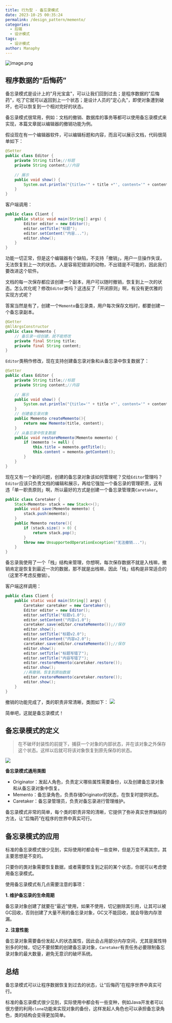 ```yaml
---
title: 行为型 - 备忘录模式
date: 2023-10-25 00:35:24
permalink: /design_pattern/memento/
categories:
  - 后端
  - 设计模式
tags:
  - 设计模式
author: Manaphy
---
```

![image.png](./assets/roIpZw.png)
## 程序数据的“后悔药”
备忘录模式是设计上的"月光宝盒"，可以让我们回到过去；是程序数据的"后悔药"，吃了它就可以返回到上一个状态；是设计人员的"定心丸"，即使对象遭到破坏，也可以恢复到一个相对完好的状态。

备忘录模式很常用，例如：文档的撤销、数据库的事务等都可以使用备忘录模式来实现，本篇文章就以编辑器的撤销功能为例。

假设现在有一个编辑器软件，可以编辑标题和内容，而且可以展示文档，代码很简单如下：

```java
@Setter
public class Editor {
	private String title;//标题
	private String content;//内容
	
	// 展示
	public void show() {
		System.out.println("{title='" + title +"', content='" + content +"'}");
	}
}
```
客户端调用：
```java
public class Client {
	public static void main(String[] args) {
		Editor editor = new Editor();
		editor.setTitle("标题");
		editor.setContent("内容...");
		editor.show();
	}
}
```
功能一切正常，但是这个编辑器有个缺陷，不支持「撤销」，用户一旦操作失误，无法恢复到上一次的状态。人是容易犯错误的动物，不出错是不可能的，因此我们要改进这个软件。

文档的每一次保存都应该创建一个副本，用户可以随时撤销，恢复到上一次的状态。怎么优化呢？修改`Editor`类吗？这违反了「开闭原则」啊，有没有更优雅的实现方式呢？

答案当然是有了，创建一个`Memento`备忘录类，用户每次保存文档时，都要创建一个备忘录副本。

```java
@Getter
@AllArgsConstructor
public class Memento {
	// 备忘录一经创建，就不能修改
	private final String title;
	private final String content;
}
```
`Editor`类稍作修改，现在支持创建备忘录对象和从备忘录中恢复数据了：
```java
@Setter
public class Editor {
	private String title;//标题
	private String content;//内容
	
	// 展示
	public void show() {
		System.out.println("{title='" + title +"', content='" + content +"'}");
	}
	// 创建备忘录对象
	public Memento createMemento(){
		return new Memento(title, content);
	}
	// 从备忘录中恢复数据
	public void restoreMemento(Memento memento) {
		if (memento != null) {
			this.title = memento.getTitle();
			this.content = memento.getContent();
		}
	}
}
```
现在又有一个新的问题，创建的备忘录对象该如何管理呢？交给`Editor`管理吗？`Editor`应该只负责文档的编辑和展示，再给它强加一个备忘录的管理职责，这有违「单一职责原则」啊，所以最好的方式是创建一个备忘录管理类`Caretaker`。
```java
public class Caretaker {
	Stack<Memento> stack = new Stack<>();
	public void save(Memento memento) {
		stack.push(memento);
	}
	public Memento restore(){
		if (stack.size() > 0) {
			return stack.pop();
		}
		throw new UnsupportedOperationException("无法撤销...");
	}
}
```
备忘录我使用了一个「栈」结构来管理，你想啊，每次保存数据不就是入栈嘛，撤销肯定是恢复到最近一次的数据，那不就是出栈嘛，因此「栈」结构是非常适合的（这里不考虑反撤销）。

客户端这样调用：

```java
public class Client {
	public static void main(String[] args) {
		Caretaker caretaker = new Caretaker();
		Editor editor = new Editor();
		editor.setTitle("标题v1.0");
		editor.setContent("内容v1.0");
		caretaker.save(editor.createMemento());//保存
		editor.show();
		editor.setTitle("标题v2.0");
		editor.setContent("内容v2.0");
		caretaker.save(editor.createMemento());//保存
		editor.show();
		editor.setTitle("标题写错了");
		editor.setTitle("内容写错了");
		editor.restoreMemento(caretaker.restore());
		editor.show();
		//再撤销，恢复到原始数据
		editor.restoreMemento(caretaker.restore());
		editor.show();
	}
}
```
撤销的功能完成了，类的职责非常清晰，类图如下：
<img src="./assets/Wj7oly.png" />

简单吧，这就是备忘录模式！

## 备忘录模式的定义
> 在不破坏封装性的前提下，捕获一个对象的内部状态，并在该对象之外保存这个状态。这样以后就可将该对象恢复到原先保存的状态。

![](./assets/W9yGsW.png)

**备忘录模式通用类图**

- Originator：发起人角色，负责定义哪些属性需要备份，以及创建备忘录对象和从备忘录对象中恢复。
- Memento：备忘录角色，负责存储Originator的状态，在恢复时提供状态。
- Caretaker：备忘录管理员，负责对备忘录进行管理维护。

备忘录模式非常的简单，每个类的职责非常的清晰，它提供了弥补真实世界缺陷的方法，让“后悔药”在程序的世界中真实可行。
## 备忘录模式的应用
标准的备忘录模式很少见到，实际使用时都会有一些变种，但是万变不离其宗，其主要思想是不变的。

只要你的类对象需要恢复数据，或者需要恢复到之前的某个状态，你就可以考虑使用备忘录模式。

使用备忘录模式有几点需要注意的事项：

**1. 维护备忘录的生命周期**

备忘录对象创建了就要在“最近”使用，如果不使用，切记删除其引用，让其可以被GC回收，否则创建了大量不用的备忘录对象，GC又不能回收，就会导致内存泄漏。

**2. 注意性能**

备忘录对象需要备份发起人的状态属性，因此会占用部分内存空间，尤其是属性特别多的时候，切记不要频繁的创建备忘录对象，`Caretaker`有责任务必要限制备忘录对象的最大数量，避免无意识的破坏系统。

## 总结
备忘录模式可以让程序数据恢复到过去的状态，让“后悔药”在程序世界中真实可行。

标准的备忘录模式很少见到，实际使用中都会有一些变种，例如Java开发者可以很方便的利用`clone`功能来实现对象的备份，这样发起人角色也可以承担备忘录角色，类的结构会变得更加简单。

